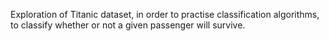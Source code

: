Exploration of Titanic dataset, in order to practise classification algorithms, to classify whether or not a given passenger will survive.
